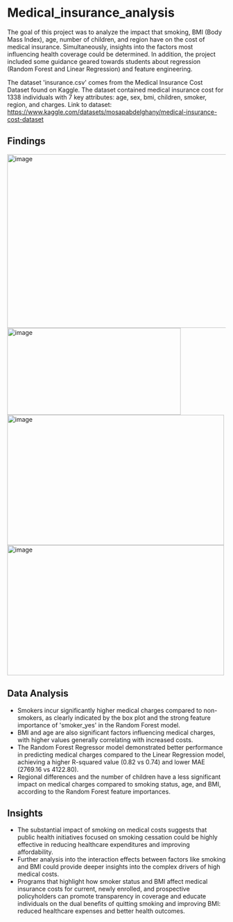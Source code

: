 # Medical_insurance_analysis
The goal of this project was to analyze the impact that smoking, BMI (Body Mass Index), age, number of children, and region have on the cost of medical insurance. Simultaneously, insights into the factors most influencing health coverage could be determined. In addition, the project included some guidance geared towards students about regression (Random Forest and Linear Regression) and feature engineering. 

The dataset 'insurance.csv' comes from the Medical Insurance Cost Dataset found on Kaggle. The dataset contained medical insurance cost for 1338 individuals with 7 key attributes: age, sex, bmi, children, smoker, region, and charges. Link to dataset: https://www.kaggle.com/datasets/mosapabdelghany/medical-insurance-cost-dataset

## Findings
<img width="600" height="400" alt="image" src="https://github.com/user-attachments/assets/64add378-1e9e-43c4-82d7-39179a05902e" />

<img width="400" height="200" alt="image" src="https://github.com/user-attachments/assets/f7f4fb04-08ed-4a4d-93d9-41aaf7fb1d8d" />

<img width="500" height="300" alt="image" src="https://github.com/user-attachments/assets/b7a7e5cc-8862-4561-8441-f8d754147662" />

<img width="500" height="300" alt="image" src="https://github.com/user-attachments/assets/b0278ca0-22c8-484a-a0b7-247d5163d7a3" />

## Data Analysis
* Smokers incur significantly higher medical charges compared to non-smokers, as clearly indicated by the box plot and the strong feature importance of 'smoker\_yes' in the Random Forest model.
* BMI and age are also significant factors influencing medical charges, with higher values generally correlating with increased costs.
* The Random Forest Regressor model demonstrated better performance in predicting medical charges compared to the Linear Regression model, achieving a higher R-squared value (0.82 vs 0.74) and lower MAE (2769.16 vs 4122.80). 
* Regional differences and the number of children have a less significant impact on medical charges compared to smoking status, age, and BMI, according to the Random Forest feature importances.

## Insights
* The substantial impact of smoking on medical costs suggests that public health initiatives focused on smoking cessation could be highly effective in reducing healthcare expenditures and improving affordability.
* Further analysis into the interaction effects between factors like smoking and BMI could provide deeper insights into the complex drivers of high medical costs.
* Programs that highlight how smoker status and BMI affect medical insurance costs for current, newly enrolled, and prospective policyholders can promote transparency in coverage and educate individuals on the dual benefits of quitting smoking and improving BMI: reduced healthcare expenses and better health outcomes.
